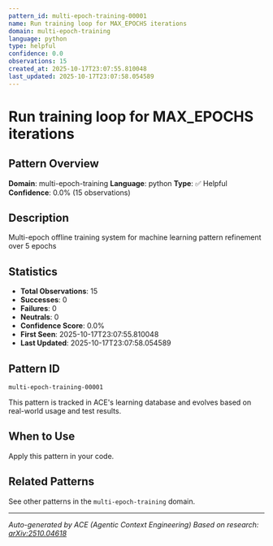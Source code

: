 ```yaml
---
pattern_id: multi-epoch-training-00001
name: Run training loop for MAX_EPOCHS iterations
domain: multi-epoch-training
language: python
type: helpful
confidence: 0.0
observations: 15
created_at: 2025-10-17T23:07:55.810048
last_updated: 2025-10-17T23:07:58.054589
---
```

# Run training loop for MAX_EPOCHS iterations

## Pattern Overview

**Domain**: multi-epoch-training
**Language**: python
**Type**: ✅ Helpful
**Confidence**: 0.0% (15 observations)

## Description

Multi-epoch offline training system for machine learning pattern refinement over 5 epochs

## Statistics

- **Total Observations**: 15
- **Successes**: 0
- **Failures**: 0
- **Neutrals**: 0
- **Confidence Score**: 0.0%
- **First Seen**: 2025-10-17T23:07:55.810048
- **Last Updated**: 2025-10-17T23:07:58.054589

## Pattern ID

```
multi-epoch-training-00001
```

This pattern is tracked in ACE's learning database and evolves based on real-world usage and test results.

## When to Use

Apply this pattern in your code.

## Related Patterns

See other patterns in the `multi-epoch-training` domain.

---

*Auto-generated by ACE (Agentic Context Engineering)*
*Based on research: [arXiv:2510.04618](https://arxiv.org/abs/2510.04618)*
